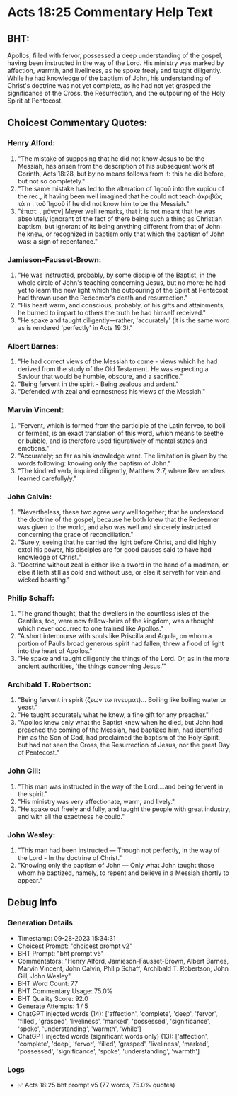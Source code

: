 # Acts 18:25 Commentary Help Text

## BHT:
Apollos, filled with fervor, possessed a deep understanding of the gospel, having been instructed in the way of the Lord. His ministry was marked by affection, warmth, and liveliness, as he spoke freely and taught diligently. While he had knowledge of the baptism of John, his understanding of Christ's doctrine was not yet complete, as he had not yet grasped the significance of the Cross, the Resurrection, and the outpouring of the Holy Spirit at Pentecost.

## Choicest Commentary Quotes:
### Henry Alford:
1. "The mistake of supposing that he did not know Jesus to be the Messiah, has arisen from the description of his subsequent work at Corinth, Acts 18:28, but by no means follows from it: this he did before, but not so completely."
2. "The same mistake has led to the alteration of Ἰησοῦ into the κυρίου of the rec., it having been well imagined that he could not teach ἀκριβῶς τὰ π . τοῦ Ἰησοῦ if he did not know him to be the Messiah."
3. "ἐπιστ. . μόνον] Meyer well remarks, that it is not meant that he was absolutely ignorant of the fact of there being such a thing as Christian baptism, but ignorant of its being anything different from that of John: he knew, or recognized in baptism only that which the baptism of John was: a sign of repentance."

### Jamieson-Fausset-Brown:
1. "He was instructed, probably, by some disciple of the Baptist, in the whole circle of John's teaching concerning Jesus, but no more: he had yet to learn the new light which the outpouring of the Spirit at Pentecost had thrown upon the Redeemer's death and resurrection."
2. "His heart warm, and conscious, probably, of his gifts and attainments, he burned to impart to others the truth he had himself received."
3. "He spake and taught diligently—rather, 'accurately' (it is the same word as is rendered 'perfectly' in Acts 19:3)."

### Albert Barnes:
1. "He had correct views of the Messiah to come - views which he had derived from the study of the Old Testament. He was expecting a Saviour that would be humble, obscure, and a sacrifice."
2. "Being fervent in the spirit - Being zealous and ardent."
3. "Defended with zeal and earnestness his views of the Messiah."

### Marvin Vincent:
1. "Fervent, which is formed from the participle of the Latin ferveo, to boil or ferment, is an exact translation of this word, which means to seethe or bubble, and is therefore used figuratively of mental states and emotions."
2. "Accurately; so far as his knowledge went. The limitation is given by the words following: knowing only the baptism of John."
3. "The kindred verb, inquired diligently, Matthew 2:7, where Rev. renders learned carefully/y."

### John Calvin:
1. "Nevertheless, these two agree very well together; that he understood the doctrine of the gospel, because he both knew that the Redeemer was given to the world, and also was well and sincerely instructed concerning the grace of reconciliation."
2. "Surely, seeing that he carried the light before Christ, and did highly extol his power, his disciples are for good causes said to have had knowledge of Christ."
3. "Doctrine without zeal is either like a sword in the hand of a madman, or else it lieth still as cold and without use, or else it serveth for vain and wicked boasting."

### Philip Schaff:
1. "The grand thought, that the dwellers in the countless isles of the Gentiles, too, were now fellow-heirs of the kingdom, was a thought which never occurred to one trained like Apollos."
2. "A short intercourse with souls like Priscilla and Aquila, on whom a portion of Paul’s broad generous spirit had fallen, threw a flood of light into the heart of Apollos."
3. "He spake and taught diligently the things of the Lord. Or, as in the more ancient authorities, 'the things concerning Jesus.'"

### Archibald T. Robertson:
1. "Being fervent in spirit (ζεων τω πνευματ)... Boiling like boiling water or yeast." 
2. "He taught accurately what he knew, a fine gift for any preacher."
3. "Apollos knew only what the Baptist knew when he died, but John had preached the coming of the Messiah, had baptized him, had identified him as the Son of God, had proclaimed the baptism of the Holy Spirit, but had not seen the Cross, the Resurrection of Jesus, nor the great Day of Pentecost."

### John Gill:
1. "This man was instructed in the way of the Lord....and being fervent in the spirit."
2. "His ministry was very affectionate, warm, and lively."
3. "He spake out freely and fully, and taught the people with great industry, and with all the exactness he could."

### John Wesley:
1. "This man had been instructed — Though not perfectly, in the way of the Lord - In the doctrine of Christ."
2. "Knowing only the baptism of John — Only what John taught those whom he baptized, namely, to repent and believe in a Messiah shortly to appear."


## Debug Info
### Generation Details
- Timestamp: 09-28-2023 15:34:31
- Choicest Prompt: "choicest prompt v2"
- BHT Prompt: "bht prompt v5"
- Commentators: "Henry Alford, Jamieson-Fausset-Brown, Albert Barnes, Marvin Vincent, John Calvin, Philip Schaff, Archibald T. Robertson, John Gill, John Wesley"
- BHT Word Count: 77
- BHT Commentary Usage: 75.0%
- BHT Quality Score: 92.0
- Generate Attempts: 1 / 5
- ChatGPT injected words (14):
	['affection', 'complete', 'deep', 'fervor', 'filled', 'grasped', 'liveliness', 'marked', 'possessed', 'significance', 'spoke', 'understanding', 'warmth', 'while']
- ChatGPT injected words (significant words only) (13):
	['affection', 'complete', 'deep', 'fervor', 'filled', 'grasped', 'liveliness', 'marked', 'possessed', 'significance', 'spoke', 'understanding', 'warmth']

### Logs
- ✅ Acts 18:25 bht prompt v5 (77 words, 75.0% quotes)